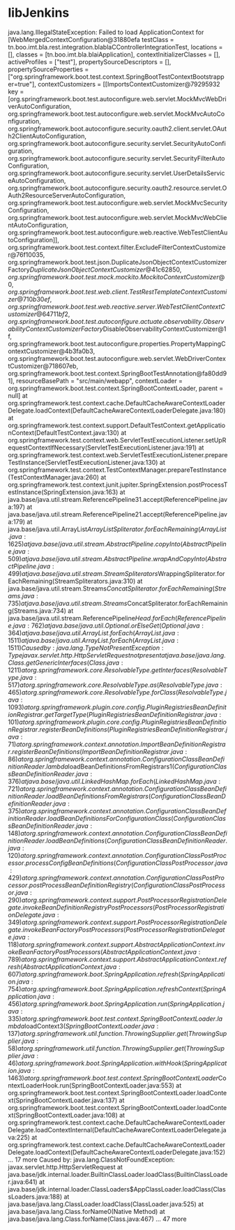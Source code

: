 # libJenkins
java.lang.IllegalStateException: Failed to load ApplicationContext for [WebMergedContextConfiguration@31880efa testClass = tn.boo.imt.bla.rest.integration.blablaCControllerIntegrationTest, locations = [], classes = [tn.boo.imt.bla.blaiApplication], contextInitializerClasses = [], activeProfiles = ["test"], propertySourceDescriptors = [], propertySourceProperties = ["org.springframework.boot.test.context.SpringBootTestContextBootstrapper=true"], contextCustomizers = [[ImportsContextCustomizer@79295932 key = [org.springframework.boot.test.autoconfigure.web.servlet.MockMvcWebDriverAutoConfiguration, org.springframework.boot.test.autoconfigure.web.servlet.MockMvcAutoConfiguration, org.springframework.boot.autoconfigure.security.oauth2.client.servlet.OAuth2ClientAutoConfiguration, org.springframework.boot.autoconfigure.security.servlet.SecurityAutoConfiguration, org.springframework.boot.autoconfigure.security.servlet.SecurityFilterAutoConfiguration, org.springframework.boot.autoconfigure.security.servlet.UserDetailsServiceAutoConfiguration, org.springframework.boot.autoconfigure.security.oauth2.resource.servlet.OAuth2ResourceServerAutoConfiguration, org.springframework.boot.test.autoconfigure.web.servlet.MockMvcSecurityConfiguration, org.springframework.boot.test.autoconfigure.web.servlet.MockMvcWebClientAutoConfiguration, org.springframework.boot.test.autoconfigure.web.reactive.WebTestClientAutoConfiguration]], org.springframework.boot.test.context.filter.ExcludeFilterContextCustomizer@76f10035, org.springframework.boot.test.json.DuplicateJsonObjectContextCustomizerFactory$DuplicateJsonObjectContextCustomizer@41c62850, org.springframework.boot.test.mock.mockito.MockitoContextCustomizer@0, org.springframework.boot.test.web.client.TestRestTemplateContextCustomizer@710b30ef, org.springframework.boot.test.web.reactive.server.WebTestClientContextCustomizer@64711bf2, org.springframework.boot.test.autoconfigure.actuate.observability.ObservabilityContextCustomizerFactory$DisableObservabilityContextCustomizer@1f, org.springframework.boot.test.autoconfigure.properties.PropertyMappingContextCustomizer@4b3fa0b3, org.springframework.boot.test.autoconfigure.web.servlet.WebDriverContextCustomizer@718607eb, org.springframework.boot.test.context.SpringBootTestAnnotation@fa80dd91], resourceBasePath = "src/main/webapp", contextLoader = org.springframework.boot.test.context.SpringBootContextLoader, parent = null]
	at org.springframework.test.context.cache.DefaultCacheAwareContextLoaderDelegate.loadContext(DefaultCacheAwareContextLoaderDelegate.java:180)
	at org.springframework.test.context.support.DefaultTestContext.getApplicationContext(DefaultTestContext.java:130)
	at org.springframework.test.context.web.ServletTestExecutionListener.setUpRequestContextIfNecessary(ServletTestExecutionListener.java:191)
	at org.springframework.test.context.web.ServletTestExecutionListener.prepareTestInstance(ServletTestExecutionListener.java:130)
	at org.springframework.test.context.TestContextManager.prepareTestInstance(TestContextManager.java:260)
	at org.springframework.test.context.junit.jupiter.SpringExtension.postProcessTestInstance(SpringExtension.java:163)
	at java.base/java.util.stream.ReferencePipeline$3$1.accept(ReferencePipeline.java:197)
	at java.base/java.util.stream.ReferencePipeline$2$1.accept(ReferencePipeline.java:179)
	at java.base/java.util.ArrayList$ArrayListSpliterator.forEachRemaining(ArrayList.java:1625)
	at java.base/java.util.stream.AbstractPipeline.copyInto(AbstractPipeline.java:509)
	at java.base/java.util.stream.AbstractPipeline.wrapAndCopyInto(AbstractPipeline.java:499)
	at java.base/java.util.stream.StreamSpliterators$WrappingSpliterator.forEachRemaining(StreamSpliterators.java:310)
	at java.base/java.util.stream.Streams$ConcatSpliterator.forEachRemaining(Streams.java:735)
	at java.base/java.util.stream.Streams$ConcatSpliterator.forEachRemaining(Streams.java:734)
	at java.base/java.util.stream.ReferencePipeline$Head.forEach(ReferencePipeline.java:762)
	at java.base/java.util.Optional.orElseGet(Optional.java:364)
	at java.base/java.util.ArrayList.forEach(ArrayList.java:1511)
	at java.base/java.util.ArrayList.forEach(ArrayList.java:1511)
Caused by: java.lang.TypeNotPresentException: Type javax.servlet.http.HttpServletRequest not present
	at java.base/java.lang.Class.getGenericInterfaces(Class.java:1211)
	at org.springframework.core.ResolvableType.getInterfaces(ResolvableType.java:517)
	at org.springframework.core.ResolvableType.as(ResolvableType.java:465)
	at org.springframework.core.ResolvableType.forClass(ResolvableType.java:1093)
	at org.springframework.plugin.core.config.PluginRegistriesBeanDefinitionRegistrar.getTargetType(PluginRegistriesBeanDefinitionRegistrar.java:101)
	at org.springframework.plugin.core.config.PluginRegistriesBeanDefinitionRegistrar.registerBeanDefinitions(PluginRegistriesBeanDefinitionRegistrar.java:71)
	at org.springframework.context.annotation.ImportBeanDefinitionRegistrar.registerBeanDefinitions(ImportBeanDefinitionRegistrar.java:86)
	at org.springframework.context.annotation.ConfigurationClassBeanDefinitionReader.lambda$loadBeanDefinitionsFromRegistrars$1(ConfigurationClassBeanDefinitionReader.java:376)
	at java.base/java.util.LinkedHashMap.forEach(LinkedHashMap.java:721)
	at org.springframework.context.annotation.ConfigurationClassBeanDefinitionReader.loadBeanDefinitionsFromRegistrars(ConfigurationClassBeanDefinitionReader.java:375)
	at org.springframework.context.annotation.ConfigurationClassBeanDefinitionReader.loadBeanDefinitionsForConfigurationClass(ConfigurationClassBeanDefinitionReader.java:148)
	at org.springframework.context.annotation.ConfigurationClassBeanDefinitionReader.loadBeanDefinitions(ConfigurationClassBeanDefinitionReader.java:120)
	at org.springframework.context.annotation.ConfigurationClassPostProcessor.processConfigBeanDefinitions(ConfigurationClassPostProcessor.java:429)
	at org.springframework.context.annotation.ConfigurationClassPostProcessor.postProcessBeanDefinitionRegistry(ConfigurationClassPostProcessor.java:290)
	at org.springframework.context.support.PostProcessorRegistrationDelegate.invokeBeanDefinitionRegistryPostProcessors(PostProcessorRegistrationDelegate.java:349)
	at org.springframework.context.support.PostProcessorRegistrationDelegate.invokeBeanFactoryPostProcessors(PostProcessorRegistrationDelegate.java:118)
	at org.springframework.context.support.AbstractApplicationContext.invokeBeanFactoryPostProcessors(AbstractApplicationContext.java:789)
	at org.springframework.context.support.AbstractApplicationContext.refresh(AbstractApplicationContext.java:607)
	at org.springframework.boot.SpringApplication.refresh(SpringApplication.java:754)
	at org.springframework.boot.SpringApplication.refreshContext(SpringApplication.java:456)
	at org.springframework.boot.SpringApplication.run(SpringApplication.java:335)
	at org.springframework.boot.test.context.SpringBootContextLoader.lambda$loadContext$3(SpringBootContextLoader.java:137)
	at org.springframework.util.function.ThrowingSupplier.get(ThrowingSupplier.java:58)
	at org.springframework.util.function.ThrowingSupplier.get(ThrowingSupplier.java:46)
	at org.springframework.boot.SpringApplication.withHook(SpringApplication.java:1463)
	at org.springframework.boot.test.context.SpringBootContextLoader$ContextLoaderHook.run(SpringBootContextLoader.java:553)
	at org.springframework.boot.test.context.SpringBootContextLoader.loadContext(SpringBootContextLoader.java:137)
	at org.springframework.boot.test.context.SpringBootContextLoader.loadContext(SpringBootContextLoader.java:108)
	at org.springframework.test.context.cache.DefaultCacheAwareContextLoaderDelegate.loadContextInternal(DefaultCacheAwareContextLoaderDelegate.java:225)
	at org.springframework.test.context.cache.DefaultCacheAwareContextLoaderDelegate.loadContext(DefaultCacheAwareContextLoaderDelegate.java:152)
	... 17 more
Caused by: java.lang.ClassNotFoundException: javax.servlet.http.HttpServletRequest
	at java.base/jdk.internal.loader.BuiltinClassLoader.loadClass(BuiltinClassLoader.java:641)
	at java.base/jdk.internal.loader.ClassLoaders$AppClassLoader.loadClass(ClassLoaders.java:188)
	at java.base/java.lang.ClassLoader.loadClass(ClassLoader.java:525)
	at java.base/java.lang.Class.forName0(Native Method)
	at java.base/java.lang.Class.forName(Class.java:467)
	... 47 more


